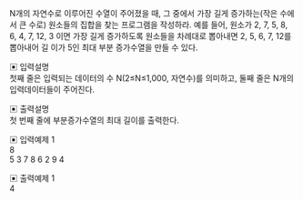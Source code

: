 N개의 자연수로 이루어진 수열이 주어졌을 때, 그 중에서 가장 길게 증가하는(작은 수에서 큰 수로) 원소들의 집합을 찾는 프로그램을 작성하라. 예를 들어, 원소가 2, 7, 5, 8, 6, 4, 7, 12, 3 이면 가장 길게 증가하도록 원소들을 차례대로 뽑아내면 2, 5, 6, 7, 12를 뽑아내어 길 이가 5인 최대 부분 증가수열을 만들 수 있다.

▣ 입력설명      
첫째 줄은 입력되는 데이터의 수 N(2≤N≤1,000, 자연수)를 의미하고, 둘째 줄은 N개의 입력데이터들이 주어진다.


▣ 출력설명     
첫 번째 줄에 부분증가수열의 최대 길이를 출력한다.


▣ 입력예제 1     
8  
5 3 7 8 6 2 9 4      


▣ 출력예제 1  
4
